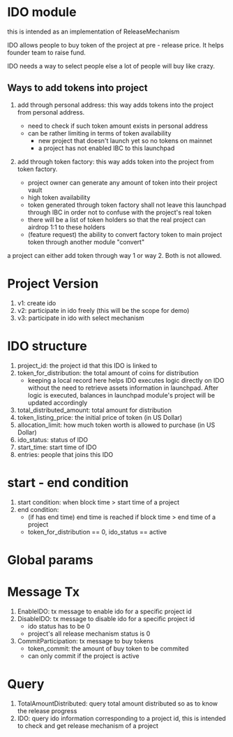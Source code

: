 # IDO module

this is intended as an implementation of ReleaseMechanism

IDO allows people to buy token of the project at pre - release price. It helps founder team to raise fund.

IDO needs a way to select people else a lot of people will buy like crazy.

## Ways to add tokens into project
1. add through personal address: this way adds tokens into the project from personal address.
    * need to check if such token amount exists in personal address
    * can be rather limiting in terms of token availability
        * new project that doesn't launch yet so no tokens on mainnet
        * a project has not enabled IBC to this launchpad

2. add through token factory: this way adds token into the project from token factory.
    * project owner can generate any amount of token into their project vault
    * high token availability
    * token generated through token factory shall not leave this launchpad through IBC in order not to confuse with the project's real token
    * there will be a list of token holders so that the real project can airdrop 1:1 to these holders
    * (feature request) the ability to convert factory token to main project token through another module "convert"

a project can either add token through way 1 or way 2. Both is not allowed.

# Project Version
1. v1: create ido
2. v2: participate in ido freely (this will be the scope for demo)
3. v3: participate in ido with select mechanism

# IDO structure
1. project_id: the project id that this IDO is linked to
1. token_for_distribution: the total amount of coins for distribution
    * keeping a local record here helps IDO executes logic directly on IDO without the need to retrieve assets information in launchpad. After logic is executed, balances in launchpad module's project will be updated accordingly
1. total_distributed_amount: total amount for distribution
1. token_listing_price: the initial price of token (in US Dollar)
1. allocation_limit: how much token worth is allowed to purchase (in US Dollar)
1. ido_status: status of IDO
1. start_time: start time of IDO
1. entries: people that joins this IDO

# start - end condition
1. start condition: when block time > start time of a project
1. end condition:
    * (if has end time) end time is reached if block time > end time of a project
    * token_for_distribution == 0, ido_status == active

# Global params
# Message Tx
1. EnableIDO: tx message to enable ido for a specific project id
1. DisableIDO: tx message to disable ido for a specific project id
	* ido status has to be 0
	* project's all release mechanism status is 0
2. CommitParticipation: tx message to buy tokens
    * token_commit: the amount of buy token to be commited
    * can only commit if the project is active

# Query
1. TotalAmountDistributed: query total amount distributed so as to know the release progress
2. IDO: query ido information corresponding to a project id, this is intended to check and get release mechanism of a project
